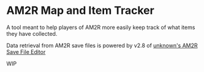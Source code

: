 AM2R Map and Item Tracker
==========

A tool meant to help players of AM2R more easily keep track of what items they have collected.

Data retrieval from AM2R save files is powered by v2.8 of [unknown's AM2R Save File Editor](https://gitlab.com/an-unknown/am2r-savefile/-/tree/master/)

WIP